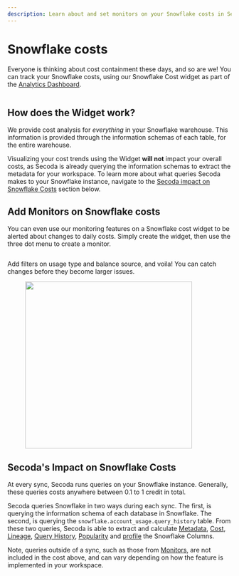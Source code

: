 ```yaml
---
description: Learn about and set monitors on your Snowflake costs in Secoda
---
```


# Snowflake costs

Everyone is thinking about cost containment these days, and so are we! You can track your Snowflake costs, using our Snowflake Cost widget as part of the [Analytics Dashboard](../../../features/analytics-dashboard.md).

<figure><img src="https://secoda-public-media-assets.s3.amazonaws.com/00c1a731-bf10-4f7d-bd89-b8f5b240a77a.gif" alt=""><figcaption></figcaption></figure>

## How does the Widget work?

We provide cost analysis for _everything_ in your Snowflake warehouse. This information is provided through the information schemas of each table, for the entire warehouse.&#x20;

Visualizing your cost trends using the Widget **will not** impact your overall costs, as Secoda is already querying the information schemas to extract the metadata for your workspace. To learn more about what queries Secoda makes to your Snowflake instance, navigate to the [Secoda impact on Snowflake Costs](snowflake-costs.md#secodas-impact-on-snowflake-costs) section below.&#x20;

## Add Monitors on Snowflake costs

You can even use our monitoring features on a Snowflake cost widget to be alerted about changes to daily costs. Simply create the widget, then use the three dot menu to create a monitor.

<figure><img src="https://secoda-public-media-assets.s3.amazonaws.com/d6e5f85b-8746-4d2d-8a65-b0242b431ada.png" alt=""><figcaption></figcaption></figure>

Add filters on usage type and balance source, and voila! You can catch changes before they become larger issues.

<div align="left">

<figure><img src="https://secoda-public-media-assets.s3.amazonaws.com/5ed500df-807b-4c1f-a7d0-707f0f0aa05a.png" alt="" width="375"><figcaption></figcaption></figure>

</div>

## Secoda's Impact on Snowflake Costs

At every sync, Secoda runs queries on your Snowflake instance. Generally, these queries costs anywhere between 0.1 to 1 credit in total.

Secoda queries Snowflake in two ways during each sync. The first, is querying the information schema of each database in Snowflake. The second, is querying the `snowflake.account_usage.query_history` table. From these two queries, Secoda is able to extract and calculate [Metadata](snowflake-metadata/), [Cost](../../../features/analytics-dashboard.md), [Lineage](../../../features/data-lineage.md), [Query History](../../../features/queries/), [Popularity](../../../features/popularity.md) and [profile](../../../features/column-profiling.md) the Snowflake Columns.&#x20;

Note, queries outside of a sync, such as those from [Monitors](../../../features/monitoring.md), are not included in the cost above, and can vary depending on how the feature is implemented in your workspace.&#x20;
